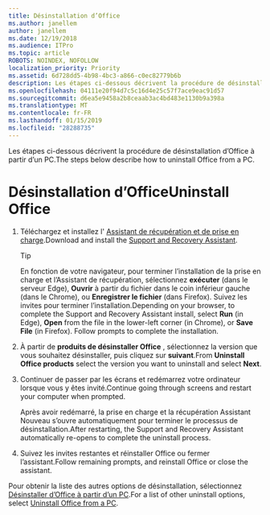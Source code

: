 ```yaml
---
title: Désinstallation d’Office
ms.author: janellem
author: janellem
ms.date: 12/19/2018
ms.audience: ITPro
ms.topic: article
ROBOTS: NOINDEX, NOFOLLOW
localization_priority: Priority
ms.assetid: 6d728dd5-4b98-4bc3-a866-c0ec82779b6b
description: Les étapes ci-dessous décrivent la procédure de désinstallation d’Office à partir d’un PC.
ms.openlocfilehash: 04111e20f94d7c5c16d4e25c57f7ace9eac91d57
ms.sourcegitcommit: d6ea5e9458a2b8ceaab3ac4bd483e1130b9a398a
ms.translationtype: MT
ms.contentlocale: fr-FR
ms.lasthandoff: 01/15/2019
ms.locfileid: "28288735"
---
```

<span data-ttu-id="318cc-103">Les étapes ci-dessous décrivent la procédure de désinstallation d’Office à partir d’un PC.</span><span class="sxs-lookup"><span data-stu-id="318cc-103">The steps below describe how to uninstall Office from a PC.</span></span>
  
# <a name="uninstall-office"></a><span data-ttu-id="318cc-104">Désinstallation d’Office</span><span class="sxs-lookup"><span data-stu-id="318cc-104">Uninstall Office</span></span>

1. <span data-ttu-id="318cc-105">Téléchargez et installez l' [Assistant de récupération et de prise en charge](https://aka.ms/SARA-OfficeUninstall-Alchemy).</span><span class="sxs-lookup"><span data-stu-id="318cc-105">Download and install the [Support and Recovery Assistant](https://aka.ms/SARA-OfficeUninstall-Alchemy).</span></span>
    
    > [!TIP]
    > <span data-ttu-id="318cc-p101">En fonction de votre navigateur, pour terminer l’installation de la prise en charge et l’Assistant de récupération, sélectionnez **exécuter** (dans le serveur Edge), **Ouvrir** à partir du fichier dans le coin inférieur gauche (dans le Chrome), ou **Enregistrer le fichier** (dans Firefox). Suivez les invites pour terminer l’installation.</span><span class="sxs-lookup"><span data-stu-id="318cc-p101">Depending on your browser, to complete the Support and Recovery Assistant install, select **Run** (in Edge), **Open** from the file in the lower-left corner (in Chrome), or **Save File** (in Firefox). Follow prompts to complete the installation.</span></span> 
  
2. <span data-ttu-id="318cc-108">À partir de **produits de désinstaller Office** , sélectionnez la version que vous souhaitez désinstaller, puis cliquez sur **suivant**.</span><span class="sxs-lookup"><span data-stu-id="318cc-108">From **Uninstall Office products** select the version you want to uninstall and select **Next**.</span></span> 
    
3. <span data-ttu-id="318cc-109">Continuer de passer par les écrans et redémarrez votre ordinateur lorsque vous y êtes invité.</span><span class="sxs-lookup"><span data-stu-id="318cc-109">Continue going through screens and restart your computer when prompted.</span></span>
    
    <span data-ttu-id="318cc-110">Après avoir redémarré, la prise en charge et la récupération Assistant Nouveau s’ouvre automatiquement pour terminer le processus de désinstallation.</span><span class="sxs-lookup"><span data-stu-id="318cc-110">After restarting, the Support and Recovery Assistant automatically re-opens to complete the uninstall process.</span></span>
    
4. <span data-ttu-id="318cc-111">Suivez les invites restantes et réinstaller Office ou fermer l’assistant.</span><span class="sxs-lookup"><span data-stu-id="318cc-111">Follow remaining prompts, and reinstall Office or close the assistant.</span></span>
    
<span data-ttu-id="318cc-112">Pour obtenir la liste des autres options de désinstallation, sélectionnez [Désinstaller d’Office à partir d’un PC](https://support.office.com/article/9dd49b83-264a-477a-8fcc-2fdf5dbf61d8?wt.mc_id=Alchemy_ClientDIA.aspx).</span><span class="sxs-lookup"><span data-stu-id="318cc-112">For a list of other uninstall options, select [Uninstall Office from a PC](https://support.office.com/article/9dd49b83-264a-477a-8fcc-2fdf5dbf61d8?wt.mc_id=Alchemy_ClientDIA.aspx).</span></span>
  


